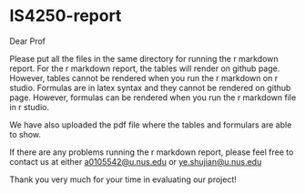 # IS4250-report

Dear Prof

Please put all the files in the same directory for running the r markdown report. For the r markdown report, the tables will render on github page. However, tables cannot be rendered when you run the r markdown on r studio. Formulas are in latex syntax and they cannot be rendered on github page. However, formulas can be rendered when you run the r markdown file in r studio.

We have also uploaded the pdf file where the tables and formulars are able to show.

If there are any problems running the r markdown report, please feel free to contact us at either a0105542@u.nus.edu or ye.shujian@u.nus.edu 

Thank you very much for your time in evaluating our project!



